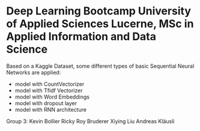 # Deep Learning Bootcamp University of Applied Sciences Lucerne, MSc in Applied Information and Data Science
Based on a Kaggle Dataset, some different types of basic Sequential Neural Networks are applied:
- model with CountVectorizer
- model with Tfidf Vectorizer
- model with Word Embeddings
- model with dropout layer
- model with RNN architecture

Group 3:
Kevin Bollier
Ricky Roy Bruderer
Xiying Liu
Andreas Kläusli
 
